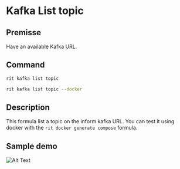 # Kafka List topic

## Premisse

Have an available Kafka URL.

## Command

```bash
rit kafka list topic
```

```bash
rit kafka list topic --docker
```

## Description

This formula list a topic on the inform kafka URL.
You can test it using docker with the `rit docker generate compose` formula.

## Sample demo

![Alt Text](https://media0.giphy.com/media/TXnh57oelbbrx8orTT/giphy.gif)

